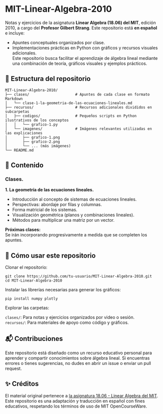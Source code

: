 # MIT-Linear-Algebra-2010  
  
Notas y ejercicios de la asignatura **Linear Algebra (18.06) del MIT**, edición 2010, a cargo del **Profesor Gilbert Strang**. Este repositorio está **en español** e incluye:  
- Apuntes conceptuales organizados por clase.  
- Implementaciones prácticas en Python con gráficos y recursos visuales adicionales.  
Este repositorio busca facilitar el aprendizaje de álgebra lineal mediante una combinación de teoría, gráficos visuales y ejemplos prácticos.  
  
## 📂 Estructura del repositorio

```
MIT-Linear-Algebra-2010/
├── clases/                     # Apuntes de cada clase en formato Markdown
│   └── clase-1-la-geometria-de-las-ecuaciones-lineales.md
├── recursos/                   # Recursos adicionales divididos en subcarpetas
│   ├── codigos/                # Pequeños scripts en Python ilustrativos de los conceptos
│   │   └── grafico-1.py
│   └── imagenes/               # Imágenes relevantes utilizadas en las explicaciones
│       ├── grafico-1.png
│       ├── grafico-2.png
│       └── ... (más imágenes)
└── README.md                 
```

## 📖 Contenido  

### Clases.   
**1. La geometría de las ecuaciones lineales.** 
- Introducción al concepto de sistemas de ecuaciones lineales.  
- Perspectivas: abordaje por filas y columnas.  
- Forma matricial de los sistemas.  
- Visualización geométrica (planos y combinaciones lineales).  
- Métodos para multiplicar una matriz por un vector.  
  
**Próximas clases:**  
Se irán incorporando progresivamente a medida que se completen los apuntes.  
  
## 🚀 Cómo usar este repositorio  
  
Clonar el repositorio:  
  
```
git clone https://github.com/tu-usuario/MIT-Linear-Algebra-2010.git
cd MIT-Linear-Algebra-2010
```

Instalar las librerías necesarias para generar los gráficos:

```
pip install numpy plotly
```
  
Explorar las carpetas:  
   
`clases/`: Para notas y ejercicios organizados por video o sesión.  
`recursos/`: Para materiales de apoyo como código y gráficos.  
  
## 📬 Contribuciones  
  
Este repositorio está diseñado como un recurso educativo personal para aprender y compartir conocimientos sobre álgebra lineal. Si encuentras errores o tienes sugerencias, no dudes en abrir un issue o enviar un pull request.  
  
## ✨ Créditos  
  
El material original pertenece a [la asignatura 18.06 - Linear Algebra del MIT](https://ocw.mit.edu/courses/18-06-linear-algebra-spring-2010/). Este repositorio es una adaptación y traducción en español con fines educativos, respetando los términos de uso de MIT OpenCourseWare.
